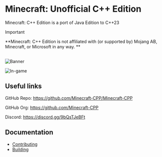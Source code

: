 # Minecraft: Unofficial C++ Edition

Minecraft: C++ Edition is a port of Java Edition to C++23
> [!IMPORTANT]
**Minecraft: C++ Edition is not affiliated with (or supported by) Mojang AB, Minecraft, or Microsoft in any way.
** <br><br>

![Banner](https://github.com/Minecraft-CPP/Minecraft-CPP/blob/main/resources/assets/promo/banner.png?raw=true)

![In-game](https://github.com/Minecraft-CPP/Minecraft-CPP/blob/main/resources/assets/promo/game_screenshot.png?raw=true)

## Useful links

GitHub Repo: https://github.com/Minecraft-CPP/Minecraft-CPP

GitHub Org: https://github.com/Minecraft-CPP

Discord: https://discord.gg/9bQsTJeBFt

## Documentation

- [Contributing](https://github.com/Minecraft-CPP/Minecraft-CPP/main/docs/CONTRIBUTING.md)
- [Building](https://github.com/Minecraft-CPP/Minecraft-CPP/main/docs/BUILDING.md)
